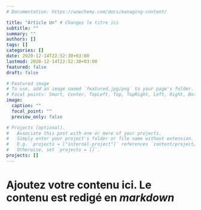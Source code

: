 ```yaml
---
# Documentation: https://wowchemy.com/docs/managing-content/

title: "Article Un" # Changez le titre ici
subtitle: ""
summary: ""
authors: []
tags: []
categories: []
date: 2020-12-14T22:52:30+03:00
lastmod: 2020-12-14T22:52:30+03:00
featured: false
draft: false

# Featured image
# To use, add an image named `featured.jpg/png` to your page's folder.
# Focal points: Smart, Center, TopLeft, Top, TopRight, Left, Right, BottomLeft, Bottom, BottomRight.
image:
  caption: ""
  focal_point: ""
  preview_only: false

# Projects (optional).
#   Associate this post with one or more of your projects.
#   Simply enter your project's folder or file name without extension.
#   E.g. `projects = ["internal-project"]` references `content/project/deep-learning/index.md`.
#   Otherwise, set `projects = []`.
projects: []
---
```


# Ajoutez votre contenu ici. Le contenu est redigé en *markdown*

